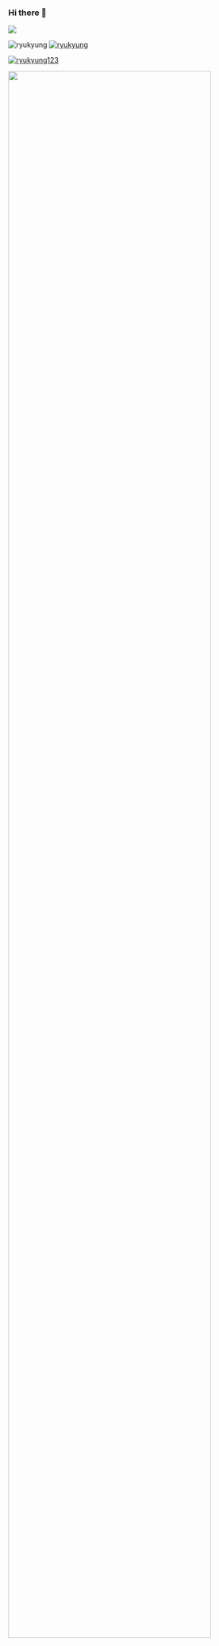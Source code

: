 ### Hi there 👋

<a href="https://opgc.me/#/users/ryukyung" target="_blank"><img src="https://api.opgc.me/githubs/users/ryukyung/tag/?theme=basic" /></a>

![ryukyung](https://github-readme-stats.vercel.app/api?username=ryukyung&show_icons=true&theme=prussian)
[![ryukyung](https://github-readme-stats.vercel.app/api/top-langs/?username=ryukyung&layout=compact&show_icons=true&theme=prussian)](https://github.com/ryukyung)



[![ryukyung123](http://mazassumnida.wtf/api/v2/generate_badge?boj=ryukyung123)](https://solved.ac/ryukyung123)




<img src="https://activity-graph.herokuapp.com/graph?username=ryukyung&theme=react-dark" width=90%/>
</a>
